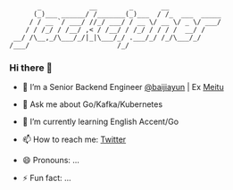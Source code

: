 
```

       _            __        _       __             
      (_)___ ______/ /_______(_)___  / /_  ___  _____
     / / __ `/ ___/ //_/ ___/ / __ \/ __ \/ _ \/ ___/
    / / /_/ / /__/ ,< / /__/ / /_/ / / / /  __/ /    
 __/ /\__,_/\___/_/|_|\___/_/ .___/_/ /_/\___/_/     
/___/                      /_/                       

```

### Hi there 👋

- 🔭 I’m a Senior Backend Engineer [@baijiayun](https://twitter.com/baijiayun) | Ex [Meitu](https://twitter.com/meituofficial)
- 💬 Ask me about Go/Kafka/Kubernetes
- 🌱 I’m currently learning English Accent/Go

- 📫 How to reach me: [Twitter](https://twitter.com/RealJakeHsu)
- 😄 Pronouns: ...
- ⚡ Fun fact: ...


